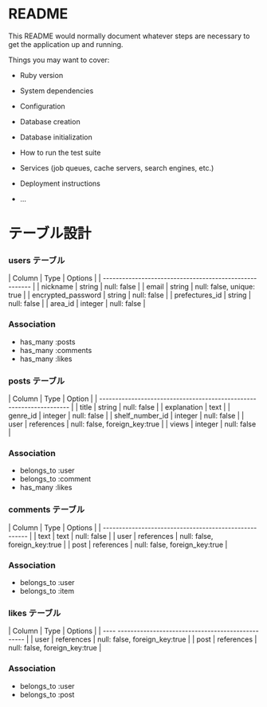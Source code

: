 # README

This README would normally document whatever steps are necessary to get the
application up and running.

Things you may want to cover:

* Ruby version

* System dependencies

* Configuration

* Database creation

* Database initialization

* How to run the test suite

* Services (job queues, cache servers, search engines, etc.)

* Deployment instructions

* ...

# テーブル設計

  ### users テーブル
  | Column             | Type   | Options                   |
  | ------------------------------------------------------- |
  | nickname           | string | null: false               |
  | email              | string | null: false, unique: true |
  | encrypted_password | string | null: false               |
  | prefectures_id      | string | null: false               |
  | area_id            | integer | null: false               |
 
  ### Association
  - has_many :posts
  - has_many :comments
  - has_many :likes

  ### posts テーブル
  | Column             | Type            | Option                        |
  | -------------------------------------------------------------------- |
  | title              | string          | null: false                   |
  | explanation        | text            | 
  | genre_id           | integer         | null: false                   |
  | shelf_number_id    | integer         | null: false                   |
  | user               | references      | null: false, foreign_key:true |
  | views              | integer         | null: false                   |

  ### Association
  - belongs_to :user
  - belongs_to :comment
  - has_many :likes

  ### comments テーブル
  | Column  | Type         | Options                       |
  | ------------------------------------------------------ |
  | text    | text         | null: false                   |
  | user    | references   | null: false, foreign_key:true |
  | post    | references   | null: false, foreign_key:true |

  ### Association
  - belongs_to :user
  - belongs_to :item

  ### likes テーブル
  | Column  | Type         | Options                       |
  | ---- ------------------------------------------------- |
  | user    | references   | null: false, foreign_key:true |
  | post    | references   | null: false, foreign_key:true |
  ### Association
  - belongs_to :user
  - belongs_to :post